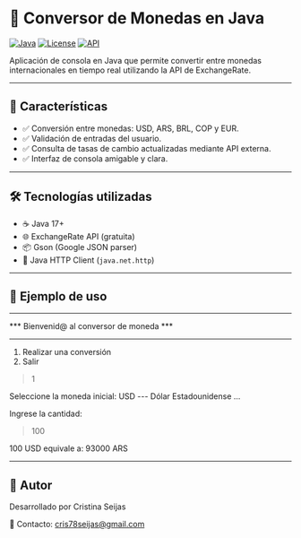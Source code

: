 # 💱 Conversor de Monedas en Java

[![Java](https://img.shields.io/badge/Java-17+-red.svg)](https://www.oracle.com/java/)
[![License](https://img.shields.io/badge/license-MIT-blue.svg)](LICENSE)
[![API](https://img.shields.io/badge/API-ExchangeRate-009688?logo=exchange)](https://www.exchangerate-api.com/)

Aplicación de consola en Java que permite convertir entre monedas internacionales en tiempo real utilizando la API de ExchangeRate.

---

## 🚀 Características

- ✅ Conversión entre monedas: USD, ARS, BRL, COP y EUR.
- ✅ Validación de entradas del usuario.
- ✅ Consulta de tasas de cambio actualizadas mediante API externa.
- ✅ Interfaz de consola amigable y clara.

---

## 🛠️ Tecnologías utilizadas

- ☕ Java 17+
- 🌐 ExchangeRate API (gratuita)
- 📦 Gson (Google JSON parser)
- 🔗 Java HTTP Client (`java.net.http`)

---

## 💬 Ejemplo de uso

*****************************************
*** Bienvenid@ al conversor de moneda ***
*****************************************

1) Realizar una conversión
2) Salir

> 1

Seleccione la moneda inicial:
USD --- Dólar Estadounidense
...

Ingrese la cantidad:
> 100

100 USD equivale a: 93000 ARS

---

## 👤 Autor
Desarrollado por Cristina Seijas

📧 Contacto: cris78seijas@gmail.com
